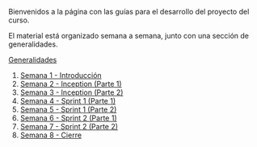 Bienvenidos a la página con las guías para el desarrollo del proyecto del curso.

El material está organizado semana a semana, junto con una sección de generalidades.

[Generalidades](https://avargas20.github.io/MISW-Procesos/generalidades)
1. [Semana 1 - Introducción](https://avargas20.github.io/MISW-Procesos/semanas/semana1/semana1)
2. [Semana 2 - Inception (Parte 1)](https://avargas20.github.io/MISW-Procesos/semanas/semana2/semana2)
3. [Semana 3 - Inception (Parte 2)](https://avargas20.github.io/MISW-Procesos/semanas/semana3/semana3)
4. [Semana 4 - Sprint 1 (Parte 1)](https://avargas20.github.io/MISW-Procesos/semanas/semana4/semana4)
5. [Semana 5 - Sprint 1 (Parte 2)](https://avargas20.github.io/MISW-Procesos/semanas/semana5/semana5)
6. [Semana 6 - Sprint 2 (Parte 1)](https://avargas20.github.io/MISW-Procesos/semanas/semana6/semana6)
7. [Semana 7 - Sprint 2 (Parte 2)](https://avargas20.github.io/MISW-Procesos/semanas/semana7/semana7)
8. [Semana 8 - Cierre](https://avargas20.github.io/MISW-Procesos/semanas/semana8/semana8)


